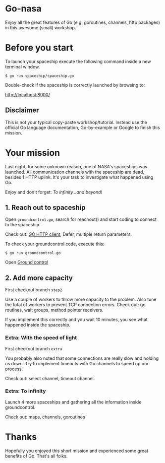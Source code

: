 # Go-nasa

Enjoy all the great features of Go (e.g. goroutines, channels, http packages) in this awesome (small) workshop.

# Before you start

To launch your spaceship execute the following command inside a new terminal window.

```
$ go run spaceship/spaceship.go
```

Double-check if the spaceship is correctly launched by browsing to:

[http://localhost:8000/](http://localhost:8000/)

## Disclaimer
This is not your typical copy-paste workshop/tutorial.
Instead use the official Go language documentation, Go-by-example or Google to finish this mission.

# Your mission

Last night, for some unknown reason, one of NASA's spaceships was launched.
All communication channels with the spaceship are dead, besides 1 HTTP uplink.
It's your task to investigate what happened using Go.
 
Enjoy and don't forget: *To infinity…and beyond!*

## 1. Reach out to spaceship

Open ```groundcontrol.go```, search for reachout() and start coding to connect to the spaceship.

Check out: [GO HTTP client](https://golang.org/src/net/http/client.go), Defer, multiple return parameters.

To check your groundcontrol code, execute this:
```
$ go run groundcontrol.go
```
Open [Ground control](http://localhost:8001/)

## 2. Add more capacity
First checkout branch ```step2```

Use a couple of workers to throw more capacity to the problem. Also tune the total of workers to prevent TCP connection errors.
Check out: go routines, wait groups, method pointer receivers.

If you implement this correctly and you wait 10 minutes, you see what happened inside the spaceship.  
 
### Extra: With the speed of light
First checkout branch ```extra```

You probably also noted that some connections are really slow and holding us down. 
Try to implement timeouts with Go channels to speed up our process.

Check out: select channel, timeout channel.

### Extra: To infinity
Launch 4 more spaceships and gathering all the information inside groundcontrol.

Check out: maps, channels, goroutines

# Thanks

Hopefully you enjoyed this short mission and experienced some great benefits of Go.
That's all folks.
